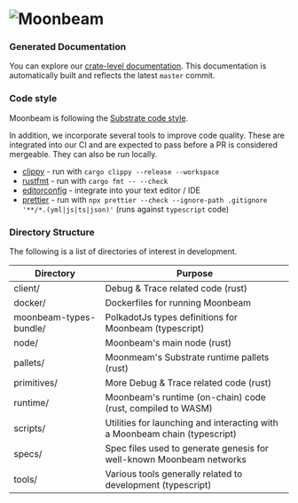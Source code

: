# ![Moonbeam](media/moonbeam-cover.jpg)

### Generated Documentation

You can explore our [crate-level documentation](https://purestake.github.io/moonbeam).
This documentation is
automatically built and reflects the latest `master` commit.

### Code style

Moonbeam is following the
[Substrate code style](https://github.com/paritytech/substrate/blob/master/docs/STYLE_GUIDE.md).

In addition, we incorporate several tools to improve code quality. These are integrated into our CI
and are expected to pass before a PR is considered mergeable. They can also be run locally.

* [clippy](https://github.com/rust-lang/rust-clippy) - run with `cargo clippy --release --workspace`
* [rustfmt](https://github.com/rust-lang/rustfmt) - run with `cargo fmt -- --check`
* [editorconfig](https://editorconfig.org/) - integrate into your text editor / IDE
* [prettier](https://prettier.io/) - run with `npx prettier --check --ignore-path .gitignore '**/*.(yml|js|ts|json)'` (runs against `typescript` code)

### Directory Structure

The following is a list of directories of interest in development.

|Directory              |Purpose                                                                     |
| --------------------- | -------------------------------------------------------------------------- |
|client/                | Debug & Trace related code (rust)                                          |
|docker/                | Dockerfiles for running Moonbeam                                           |
|moonbeam-types-bundle/ | PolkadotJs types definitions for Moonbeam (typescript)                     |
|node/                  | Moonbeam's main node (rust)                                                |
|pallets/               | Moonmeam's Substrate runtime pallets (rust)                                |
|primitives/            | More Debug & Trace related code (rust)                                     |
|runtime/               | Moonbeam's runtime (on-chain) code (rust, compiled to WASM)                |
|scripts/               | Utilities for launching and interacting with a Moonbeam chain (typescript) |
|specs/                 | Spec files used to generate genesis for well-known Moonbeam networks       |
|tools/                 | Various tools generally related to development (typescript)                |
